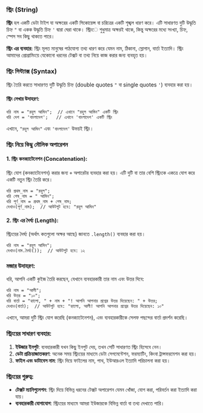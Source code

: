 ### স্ট্রিং (String)

**স্ট্রিং** হল একটি ডেটা টাইপ যা অক্ষরের একটি সিকোয়েন্স বা চরিত্রের একটি শৃঙ্খল ধারণ করে। এটি সাধারণত দুটি উদ্ধৃতি চিহ্ন `"` বা একক উদ্ধৃতি চিহ্ন `'` দ্বারা ঘেরা থাকে। স্ট্রিংে শুধুমাত্র অক্ষরই থাকে, কিন্তু অক্ষরের মধ্যে সংখ্যা, চিহ্ন, স্পেস সব কিছু থাকতে পারে।

**স্ট্রিং এর ব্যবহার:**
স্ট্রিং মূলত মানুষের পাঠযোগ্য তথ্য ধারণ করে যেমন নাম, ঠিকানা, স্লোগান, বার্তা ইত্যাদি। স্ট্রিং আমাদের প্রোগ্রামিংয়ে যেকোনো ধরনের টেক্সট বা তথ্য নিয়ে কাজ করার জন্য ব্যবহৃত হয়।

### স্ট্রিং সিন্ট্যাক্স (Syntax)

স্ট্রিং তৈরি করতে সাধারণত দুটি উদ্ধৃতি চিহ্ন (double quotes `"` বা single quotes `'`) ব্যবহার করা হয়।

#### স্ট্রিং লেখার উদাহরণ:

```text
ধরি নাম = "রহুল আমিন";  // এখানে "রহুল আমিন" একটি স্ট্রিং
ধরি দেশ = 'বাংলাদেশ';   // এখানে 'বাংলাদেশ' একটি স্ট্রিং
```

এখানে, `"রহুল আমিন"` এবং `'বাংলাদেশ'` উভয়ই স্ট্রিং।

### স্ট্রিং নিয়ে কিছু মৌলিক অপারেশন

#### 1. **স্ট্রিং কনক্যাটেনেশন (Concatenation)**:

স্ট্রিং যোগ (কনক্যাটেনেশন) করার জন্য `+` অপারেটর ব্যবহার করা হয়। এটি দুটি বা তার বেশি স্ট্রিংকে একত্রে যোগ করে একটি নতুন স্ট্রিং তৈরি করে।

```text
ধরি প্রথম_নাম = "রহুল";
ধরি শেষ_নাম = " আমিন";
ধরি পূর্ণ_নাম = প্রথম_নাম + শেষ_নাম;
দেখাও(পূর্ণ_নাম);  // আউটপুট হবে: "রহুল আমিন"
```

#### 2. **স্ট্রিং এর দৈর্ঘ্য (Length)**:

স্ট্রিংয়ের দৈর্ঘ্য (অর্থাৎ কতগুলো অক্ষর আছে) জানতে `.length()` ব্যবহার করা হয়।

```text
ধরি নাম = "রহুল আমিন";
দেখাও(নাম.দৈর্ঘ্য());  // আউটপুট হবে: ১২
```

### মজার উদাহরণ:

ধরি, আপনি একটি কুইজ তৈরি করছেন, যেখানে ব্যবহারকারী তার নাম এবং উত্তর দিবে:

```text
ধরি নাম = "আলী";
ধরি উত্তর = "১০";
ধরি বার্তা = "হ্যালো, " + নাম + "! আপনি আপনার প্রশ্নের উত্তর দিয়েছেন: " + উত্তর;
দেখাও(বার্তা);  // আউটপুট হবে: "হ্যালো, আলী! আপনি আপনার প্রশ্নের উত্তর দিয়েছেন: ১০"
```

এখানে, আমরা দুটি স্ট্রিং যোগ করেছি (কনক্যাটেনেশন), এবং ব্যবহারকারীকে সেলফ পছন্দের বার্তা প্রদর্শন করেছি।

### স্ট্রিংয়ের সাধারণ ব্যবহার:

1. **ইউজার ইনপুট**: ব্যবহারকারী যখন কিছু ইনপুট দেয়, তখন সেটি সাধারণত স্ট্রিং হিসেবে নেন।
2. **ডেটা প্রক্রিয়াজাতকরণ**: অনেক সময় স্ট্রিংয়ের মাধ্যমে ডেটা সেগমেন্টেশন, ফরম্যাটিং, কিংবা ট্রান্সফরমেশন করা হয়।
3. **ফাইল এবং ডাটাবেস নাম**: স্ট্রিং দিয়ে ফাইলের নাম, পাথ, ইউআরএল ইত্যাদি পরিচালনা করা হয়।

### স্ট্রিংয়ের গুরুত্ব:

* **টেক্সট ম্যানিপুলেশন**: স্ট্রিং দিয়ে বিভিন্ন ধরনের টেক্সট অপারেশন যেমন খোঁজা, যোগ করা, পরিবর্তন করা ইত্যাদি করা যায়।
* **ব্যবহারকারী যোগাযোগ**: স্ট্রিংয়ের মাধ্যমে আমরা ইউজারকে বিভিন্ন বার্তা বা তথ্য দেখাতে পারি।

